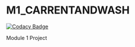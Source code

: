 # M1_CARRENTANDWASH

[![Codacy Badge](https://api.codacy.com/project/badge/Grade/cdb16ed650a14bd8bf50eaf5b38767ad)](https://app.codacy.com/gh/herenajoshika/M1_CARRENTANDWASH?utm_source=github.com&utm_medium=referral&utm_content=herenajoshika/M1_CARRENTANDWASH&utm_campaign=Badge_Grade_Settings)

Module 1 Project
